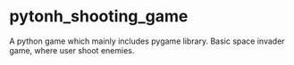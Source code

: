 # pytonh_shooting_game
A python game which mainly includes pygame library. Basic space invader game, where user shoot enemies.
